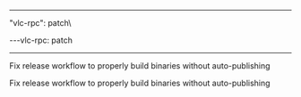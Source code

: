 ------

"vlc-rpc": patch\

---vlc-rpc\: patch

---

Fix release workflow to properly build binaries without auto-publishing

Fix release workflow to properly build binaries without auto-publishing
